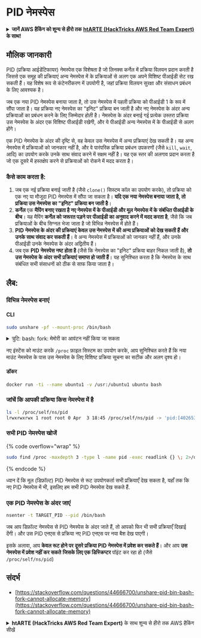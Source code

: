 # PID नेमस्पेस

<details>

<summary><strong>जानें AWS हैकिंग को शून्य से हीरो तक</strong> <a href="https://training.hacktricks.xyz/courses/arte"><strong>htARTE (HackTricks AWS Red Team Expert)</strong></a><strong> के साथ!</strong></summary>

HackTricks का समर्थन करने के अन्य तरीके:

* यदि आप अपनी **कंपनी का विज्ञापन HackTricks में देखना चाहते हैं** या **HackTricks को PDF में डाउनलोड करना चाहते हैं** तो [**सब्सक्रिप्शन प्लान्स देखें**](https://github.com/sponsors/carlospolop)!
* [**आधिकारिक PEASS & HackTricks स्वैग**](https://peass.creator-spring.com) प्राप्त करें
* हमारे विशेष [**NFTs**](https://opensea.io/collection/the-peass-family) संग्रह, [**The PEASS Family**](https://opensea.io/collection/the-peass-family) खोजें
* **शामिल हों** 💬 [**डिस्कॉर्ड समूह**](https://discord.gg/hRep4RUj7f) या [**टेलीग्राम समूह**](https://t.me/peass) या **मुझे** **ट्विटर** 🐦 [**@carlospolopm**](https://twitter.com/carlospolopm)** पर फॉलो** करें।
* **अपने हैकिंग ट्रिक्स साझा करें, HackTricks** [**HackTricks**](https://github.com/carlospolop/hacktricks) और [**HackTricks Cloud**](https://github.com/carlospolop/hacktricks-cloud) github repos में PRs सबमिट करके।

</details>

## मौलिक जानकारी

PID (प्रक्रिया आईडेंटिफायर) नेमस्पेस एक विशेषता है जो लिनक्स कर्नेल में प्रक्रिया विलयन प्रदान करती है जिससे एक समूह की प्रक्रियाएं अन्य नेमस्पेस में के प्रक्रियाओं से अलग एक अपने विशिष्ट पीआईडी सेट रख सकती हैं। यह विशेष रूप से कंटेनरीकरण में उपयोगी है, जहां प्रक्रिया विलयन सुरक्षा और संसाधन प्रबंधन के लिए आवश्यक है।

जब एक नया PID नेमस्पेस बनाया जाता है, तो उस नेमस्पेस में पहली प्रक्रिया को पीआईडी 1 के रूप में सौंपा जाता है। यह प्रक्रिया नए नेमस्पेस का "इनिट" प्रक्रिया बन जाती है और नए नेमस्पेस के अंदर अन्य प्रक्रियाओं का प्रबंधन करने के लिए जिम्मेदार होती है। नेमस्पेस के अंदर बनाई गई प्रत्येक उस्तरा प्रक्रिया उस नेमस्पेस के अंदर एक विशिष्ट पीआईडी रखेगी, और ये पीआईडी अन्य नेमस्पेस में के पीआईडी से अलग होंगे।

एक PID नेमस्पेस के अंदर की दृष्टि से, वह केवल उस नेमस्पेस में अन्य प्रक्रियाएं देख सकती है। यह अन्य नेमस्पेस में प्रक्रियाओं को जानकार नहीं है, और वे पारंपरिक प्रक्रिया प्रबंधन उपकरणों (जैसे `kill`, `wait`, आदि) का उपयोग करके उनके साथ संवाद करने में सक्षम नहीं है। यह एक स्तर की अलगाव प्रदान करता है जो एक दूसरे में हस्तक्षेप करने से प्रक्रियाओं को रोकने में मदद करता है।

### कैसे काम करता है:

1. जब एक नई प्रक्रिया बनाई जाती है (जैसे `clone()` सिस्टम कॉल का उपयोग करके), तो प्रक्रिया को एक नए या मौजूदा PID नेमस्पेस में सौंपा जा सकता है। **यदि एक नया नेमस्पेस बनाया जाता है, तो प्रक्रिया उस नेमस्पेस का "इनिट" प्रक्रिया बन जाती है**।
2. **कर्नेल** एक **मैपिंग बनाए रखता है नए नेमस्पेस में के पीआईडी और मूल नेमस्पेस में के संबंधित पीआईडी के बीच**। यह मैपिंग **कर्नेल को जरूरत पड़ने पर पीआईडी का अनुवाद करने में मदद करता है**, जैसे कि जब प्रक्रियाओं के बीच सिग्नल भेजा जाता है जो विभिन्न नेमस्पेस में होते हैं।
3. **PID नेमस्पेस के अंदर की प्रक्रियाएं केवल उस नेमस्पेस में की अन्य प्रक्रियाओं को देख सकती हैं और उनके साथ संवाद कर सकती हैं**। वे अन्य नेमस्पेस में प्रक्रियाओं को जानकर नहीं हैं, और उनके पीआईडी उनके नेमस्पेस के अंदर अद्वितीय हैं।
4. जब एक **PID नेमस्पेस नष्ट होता है** (जैसे कि नेमस्पेस का "इनिट" प्रक्रिया बाहर निकल जाती है), **तो उस नेमस्पेस के अंदर सभी प्रक्रियाएं समाप्त हो जाती हैं**। यह सुनिश्चित करता है कि नेमस्पेस के साथ संबंधित सभी संसाधनों को ठीक से साफ किया जाता है।

## लैब:

### विभिन्न नेमस्पेस बनाएं

#### CLI
```bash
sudo unshare -pf --mount-proc /bin/bash
```
<details>

<summary>त्रुटि: bash: fork: मेमोरी का आवंटन नहीं किया जा सकता</summary>

जब `unshare` को `-f` विकल्प के बिना चलाया जाता है, तो लिनक्स नए PID (प्रक्रिया आईडी) नेमस्पेस को कैसे हैंडल करता है के कारण एक त्रुटि का सामना किया जाता है। मुख्य विवरण और समाधान नीचे दिए गए हैं:

1. **समस्या का स्पष्टीकरण**:
- लिनक्स कर्नेल एक प्रक्रिया को `unshare` सिस्टम कॉल का उपयोग करके नए नेमस्पेस बनाने की अनुमति देता है। हालांकि, नया PID नेमस्पेस बनाने की प्रक्रिया (जिसे "अनशेयर" प्रक्रिया कहा जाता है) नए नेमस्पेस में प्रवेश नहीं करती; केवल इसके बच्चे प्रक्रियाएँ करती हैं।
- `%unshare -p /bin/bash%` चलाने से `/bin/bash` को `unshare` के साथ ही प्रक्रिया में शुरू किया जाता है। इसका परिणामस्वरूप, `/bin/bash` और इसके बच्चे प्रक्रियाएँ मूल PID नेमस्पेस में होती हैं।
- नए नेमस्पेस में `/bin/bash` की पहली बच्ची प्रक्रिया PID 1 बन जाती है। जब यह प्रक्रिया बाहर निकलती है, तो यदि कोई अन्य प्रक्रियाएँ नहीं हैं, तो यह नेमस्पेस की सफाई को ट्रिगर करती है, क्योंकि PID 1 के पास अनाथ प्रक्रियाओं को अपनाने की विशेष भूमिका होती है। इसके बाद लिनक्स कर्नेल उस नेमस्पेस में PID आवंटन को अक्षम कर देगा।

2. **परिणाम**:
- नए नेमस्पेस में PID 1 का बाहर निकलना `PIDNS_HASH_ADDING` ध्वज की सफाई का कारण बनता है। इससे `alloc_pid` फ़ंक्शन एक नई प्रक्रिया बनाते समय नया PID आवंटित करने में विफल हो जाता है, "मेमोरी का आवंटन नहीं किया जा सकता" त्रुटि उत्पन्न होती है।

3. **समाधान**:
- समस्या को `-f` विकल्प के साथ `unshare` का उपयोग करके हल किया जा सकता है। यह विकल्प `unshare` को नए PID नेमस्पेस बनाने के बाद एक नई प्रक्रिया फोर्क करता है।
- `%unshare -fp /bin/bash%` चलाने से सुनिश्चित होता है कि `unshare` कमांड खुद नए नेमस्पेस में PID 1 बन जाता है। इस नए नेमस्पेस में `/bin/bash` और इसके बच्चे प्रक्रियाएँ सुरक्षित रूप से समाहित होती हैं, जिससे PID 1 का पहले से बाहर निकलने और सामान्य PID आवंटन की अनुमति होती है।

`unshare` को `-f` ध्वज के साथ चलाने से नया PID नेमस्पेस सही ढंग से बनाए रखा जा सकता है, जिससे `/bin/bash` और इसके उप-प्रक्रियाएँ मेमोरी आवंटन त्रुटि का सामना न करें।

</details>

नए इंस्टेंस को माउंट करके `/proc` फ़ाइल सिस्टम का उपयोग करके, आप सुनिश्चित करते हैं कि नया माउंट नेमस्पेस के पास उस नेमस्पेस के लिए विशिष्ट प्रक्रिया सूचना का सटीक और अलग दृश्य हो।

#### डॉकर
```bash
docker run -ti --name ubuntu1 -v /usr:/ubuntu1 ubuntu bash
```
### &#x20;जांचें कि आपकी प्रक्रिया किस नेमस्पेस में है
```bash
ls -l /proc/self/ns/pid
lrwxrwxrwx 1 root root 0 Apr  3 18:45 /proc/self/ns/pid -> 'pid:[4026532412]'
```
### सभी PID नेमस्पेस खोजें

{% code overflow="wrap" %}
```bash
sudo find /proc -maxdepth 3 -type l -name pid -exec readlink {} \; 2>/dev/null | sort -u
```
{% endcode %}

ध्यान दें कि मूल (डिफ़ॉल्ट) PID नेमस्पेस से रूट उपयोगकर्ता सभी प्रक्रियाएँ देख सकता है, यहाँ तक कि नए PID नेमस्पेस में भी, इसलिए हम सभी PID नेमस्पेस देख सकते हैं.

### एक PID नेमस्पेस के अंदर जाएं
```bash
nsenter -t TARGET_PID --pid /bin/bash
```
जब आप डिफ़ॉल्ट नेमस्पेस से PID नेमस्पेस के अंदर जाते हैं, तो आपको फिर भी सभी प्रक्रियाएँ दिखाई देंगी। और उस PID एनएस से प्रक्रिया नए PID एनएस पर नया बैश देख पाएगी।

इसके अलावा, आप **केवल रूट होने पर** **दूसरे प्रक्रिया PID नेमस्पेस में प्रवेश कर सकते हैं**। और आप **उस नेमस्पेस में प्रवेश नहीं कर सकते** **जिसके लिए एक डिस्क्रिप्टर** पॉइंट कर रहा हो (जैसे `/proc/self/ns/pid`)

## संदर्भ
* [https://stackoverflow.com/questions/44666700/unshare-pid-bin-bash-fork-cannot-allocate-memory](https://stackoverflow.com/questions/44666700/unshare-pid-bin-bash-fork-cannot-allocate-memory)

<details>

<summary><strong>htARTE (HackTricks AWS Red Team Expert)</strong> के साथ शून्य से हीरो तक AWS हैकिंग सीखें</summary>

HackTricks का समर्थन करने के अन्य तरीके:

* अगर आप अपनी **कंपनी का विज्ञापन HackTricks में देखना चाहते हैं** या **HackTricks को PDF में डाउनलोड करना चाहते हैं** तो [**सब्सक्रिप्शन प्लान्स**](https://github.com/sponsors/carlospolop) देखें!
* [**आधिकारिक PEASS & HackTricks स्वैग**](https://peass.creator-spring.com) प्राप्त करें
* हमारे विशेष [**NFTs**](https://opensea.io/collection/the-peass-family) संग्रह [**The PEASS Family**](https://opensea.io/collection/the-peass-family) खोजें
* **जुड़ें** 💬 [**डिस्कॉर्ड समूह**](https://discord.gg/hRep4RUj7f) या [**टेलीग्राम समूह**](https://t.me/peass) से या मुझे **ट्विटर** 🐦 [**@carlospolopm**](https://twitter.com/carlospolopm)** पर फॉलो** करें।
* **HackTricks** और [**HackTricks Cloud**](https://github.com/carlospolop/hacktricks-cloud) github रेपो में **पीआर जमा करके** अपने हैकिंग ट्रिक्स साझा करें।

</details>
